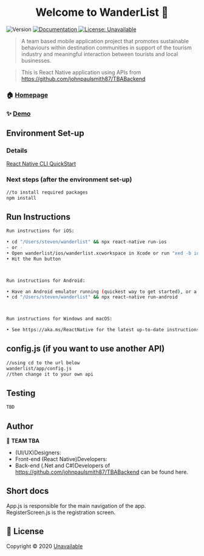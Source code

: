 <h1 align="center">Welcome to WanderList 👋</h1>
<p>
  <img alt="Version" src="https://img.shields.io/badge/version-MVP 1.0-blue.svg?cacheSeconds=2592000" />
  <a href="Unavailable" target="_blank">
    <img alt="Documentation" src="https://img.shields.io/badge/documentation-yes-brightgreen.svg" />
  </a>
  <a href="Unavailable" target="_blank">
    <img alt="License: Unavailable" src="https://img.shields.io/badge/License-Unavailable-yellow.svg" />
  </a>
</p>

> A team based mobile application project that promotes sustainable behaviours within destination communities in support of the tourism industry and meaningful interaction between tourists and local businesses.

> This is React Native application using APIs from https://github.com/johnpaulsmith87/TBABackend

### 🏠 [Homepage](Unavailable)

### ✨ [Demo](Unavailable)

## Environment Set-up
### Details

[React Native CLI QuickStart](https://reactnative.dev/docs/environment-setup)

### Next steps (after the environment set-up)
```sh
//to install required packages
npm install
```

## Run Instructions

```sh
Run instructions for iOS:

• cd "/Users/steven/wanderlist" && npx react-native run-ios
- or -
• Open wanderlist/ios/wanderlist.xcworkspace in Xcode or run "xed -b ios"
• Hit the Run button



Run instructions for Android:

• Have an Android emulator running (quickest way to get started), or a device connected.
• cd "/Users/steven/wanderlist" && npx react-native run-android



Run instructions for Windows and macOS:

• See https://aka.ms/ReactNative for the latest up-to-date instructions.
```
## config.js (if you want to use another API)
```sh
//using cd to the url below
wanderlist/app/config.js
//then change it to your own api
```

## Testing

```sh
TBD
```

## Author

👤 **TEAM TBA**

* (UI/UX)Designers: 
* Front-end (React Native)Developers: 
* Back-end (.Net and C#)Developers of https://github.com/johnpaulsmith87/TBABackend can be found here.
<!--
* Github: [@Unavailable](https://github.com/Unavailable)
-->

## Short docs

App.js is responsible for the main navigation of the app.<br>
RegisterScreen.js is the registration screen.

## 📝 License

Copyright © 2020 [Unavailable](https://github.com/Unavailable)
